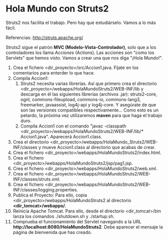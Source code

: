 # Hola Mundo con Struts2
Struts2 nos facilita el trabajo. Pero hay que estudiárselo. Vamos a lo más fácil.

Referencias: http://struts.apache.org/

Struts2 sigue el patrón **MVC (Modelo-Vista-Controlador)**, solo que a los controladores los llama *Acciones* (Actions). Las acciones son "como los Servlets" que hemos visto. Vamos a crear una que nos diga "¡Hola Mundo!".

1. Crea el fichero <dir_proyecto>/src/Accion1.java. Fíjate en los comentarios para enterder lo que hace.
2. Compila Accion1:
	1. Struts2 necesita varias librerías. Así que primero crea el directorio <dir_proyecto>/webapps/HolaMundoStruts2/WEB-INF/lib y descarga en él las siguientes librerías (archivos .jar): struts2-core, ognl, commons-fileupload, commons-io, commons-lang3, freemarker, javaassist, log4j-api y log4j-core. Y asegúrate de que son las versiones compatibles respectivamente... Como esto es un petardo, la próxima vez utilizaremos **maven** para que haga el trabajo duro.
	2. Compila Accion1 con el comando "javac -classpath <dir_proyecto>/webapps/HolaMundoStruts2/WEB-INF/lib/\* Accion1.java". Aparecerá Accion1.class.	
3. Crea el directorio <dir_proyecto>/webapps/HolaMundo_Struts2/WEB-INF/classes y mueve Accion1.class al directorio que acabas de crear.
4. Crea el fichero <dir_proyecto>/webapps/HolaMundoStruts2/index.html.
5. Crea el fichero <dir_proyecto>/webapps/HolaMundoStruts2/jsp/pag1.jsp.
6. Crea el fichero <dir_proyecto>/webapps/HolaMundoStruts2/web.xml.
7. Crea el fichero <dir_proyecto>/webapps/HolaMundoStruts2/WEB-INF/classes/struts.xml.
8. Crea el fichero <dir_proyecto>/webapps/HolaMundoStruts2/WEB-INF/classes/logging.properties.
9. Publica el Proyecto: Para ello, copia <dir_proyecto>/webapps/HolaMundoStruts2 al directorio **<dir_tomcat>/webapps/**.
10. Reinicia Apache Tomcat. Para ello, desde el directorio <dir_tomcat>/bin lanza los comandos ./shutdown.sh y ./startup.sh.
11. Comprueba el funcionamiento del Servlet navegando a la URL **http://localhost:8080/HolaMundoStruts2**. Debe aparecer el mensaje la página de bienvenida que has creado.

